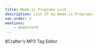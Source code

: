 ```yaml
---
title: Node.js Programs List
description: List of my Node.js Programs.
nav_order: 2
mentions:
    - Andexter8
---
```


<template-Stub />

<CardGrid>

<Card title="8Crafter's MP3 Tag Editor" link="./mp3-tag-editor" image="/assets/images/nodejs_program_cover_art/mp3-tag-editor.png">

8Crafter's MP3 Tag Editor

</Card>

<!-- <Card title="Entity Scale" link="./entity-scale" image="/assets/images/add-on_cover_art/andexsa.png">

8Crafter's Entity Scale, NBT, and Behavior Modifier, Bossbar, and Morph Addon

</Card> -->

</CardGrid>
